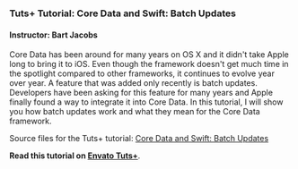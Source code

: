 ### Tuts+ Tutorial: Core Data and Swift: Batch Updates

#### Instructor: Bart Jacobs

Core Data has been around for many years on OS X and it didn't take Apple long to bring it to iOS. Even though the framework doesn't get much time in the spotlight compared to other frameworks, it continues to evolve year over year. A feature that was added only recently is batch updates. Developers have been asking for this feature for many years and Apple finally found a way to integrate it into Core Data. In this tutorial, I will show you how batch updates work and what they mean for the Core Data framework.

Source files for the Tuts+ tutorial: [Core Data and Swift: Batch Updates](http://code.tutsplus.com/tutorials/core-data-and-swift-batch-updates--cms-25120)

**Read this tutorial on [Envato Tuts+](https://code.tutsplus.com)**.
